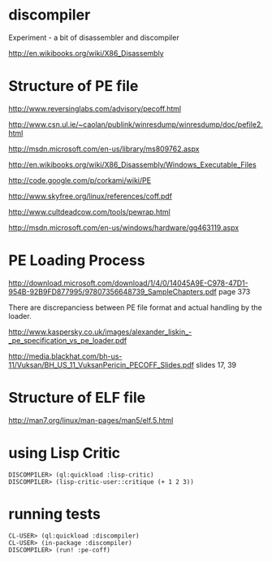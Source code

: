discompiler
===========

Experiment - a bit of disassembler and discompiler

http://en.wikibooks.org/wiki/X86_Disassembly


Structure of PE file
====================

http://www.reversinglabs.com/advisory/pecoff.html

http://www.csn.ul.ie/~caolan/publink/winresdump/winresdump/doc/pefile2.html

http://msdn.microsoft.com/en-us/library/ms809762.aspx

http://en.wikibooks.org/wiki/X86_Disassembly/Windows_Executable_Files

http://code.google.com/p/corkami/wiki/PE

http://www.skyfree.org/linux/references/coff.pdf

http://www.cultdeadcow.com/tools/pewrap.html

http://msdn.microsoft.com/en-us/windows/hardware/gg463119.aspx

PE Loading Process
===============

http://download.microsoft.com/download/1/4/0/14045A9E-C978-47D1-954B-92B9FD877995/97807356648739_SampleChapters.pdf  page 373

There are discrepanciess between PE file format and actual handling by the loader.

http://www.kaspersky.co.uk/images/alexander_liskin_-_pe_specification_vs_pe_loader.pdf

http://media.blackhat.com/bh-us-11/Vuksan/BH_US_11_VuksanPericin_PECOFF_Slides.pdf slides 17, 39


Structure of ELF file
=====================

http://man7.org/linux/man-pages/man5/elf.5.html



using Lisp Critic
=====================

    DISCOMPILER> (ql:quickload :lisp-critic)
    DISCOMPILER> (lisp-critic-user::critique (+ 1 2 3))

running tests
=============

    CL-USER> (ql:quickload :discompiler)
    CL-USER> (in-package :discompiler)
    DISCOMPILER> (run! :pe-coff)
